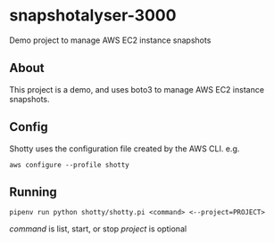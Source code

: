 # snapshotalyser-3000

Demo project to manage AWS EC2 instance snapshots

## About

This project is a demo, and uses boto3 to manage AWS EC2 instance snapshots.

## Config

Shotty uses the configuration file created by the AWS CLI. e.g.

`aws configure --profile shotty`

## Running

`pipenv run python shotty/shotty.pi <command> <--project=PROJECT>`

*command* is list, start, or stop
*project* is optional
